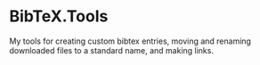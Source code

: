 # BibTeX.Tools
My tools for creating custom bibtex entries, moving and renaming downloaded files to a standard name, and making links.
